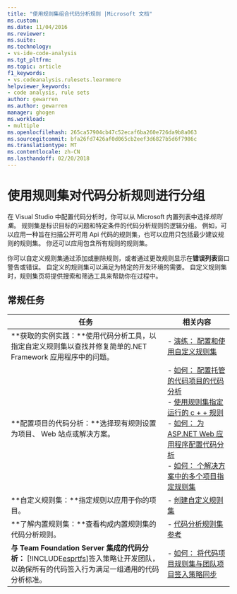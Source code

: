 ```yaml
---
title: "使用规则集组合代码分析规则 |Microsoft 文档"
ms.custom: 
ms.date: 11/04/2016
ms.reviewer: 
ms.suite: 
ms.technology:
- vs-ide-code-analysis
ms.tgt_pltfrm: 
ms.topic: article
f1_keywords:
- vs.codeanalysis.rulesets.learnmore
helpviewer_keywords:
- code analysis, rule sets
author: gewarren
ms.author: gewarren
manager: ghogen
ms.workload:
- multiple
ms.openlocfilehash: 265ca57904cb47c52ecaf6ba260e726da9b8a063
ms.sourcegitcommit: bfa26fd7426af0d065cb2eef3d6827b5d6f7986c
ms.translationtype: MT
ms.contentlocale: zh-CN
ms.lasthandoff: 02/20/2018
---
```

# <a name="using-rule-sets-to-group-code-analysis-rules"></a>使用规则集对代码分析规则进行分组

在 Visual Studio 中配置代码分析时，你可以从 Microsoft 内置列表中选择*规则集*。 规则集是标识目标的问题和特定条件的代码分析规则的逻辑分组。 例如，可以应用一种旨在扫描公开可用 Api 代码的规则集，也可以应用只包括最少建议规则的规则集。 你还可以应用包含所有规则的规则集。

你可以自定义规则集通过添加或删除规则，或者通过更改规则显示在**错误列表**窗口警告或错误。 自定义的规则集可以满足为特定的开发环境的需要。 自定义规则集时，规则集页将提供搜索和筛选工具来帮助你在过程中。

## <a name="common-tasks"></a>常规任务

|任务|相关内容|
|----------|---------------------|
|**获取的实例实践：**使用代码分析工具，以指定自定义规则集以查找并修复简单的.NET Framework 应用程序中的问题。|- [演练： 配置和使用自定义规则集](../code-quality/walkthrough-configuring-and-using-a-custom-rule-set.md)|
|**配置项目的代码分析：**选择现有规则设置为项目、 Web 站点或解决方案。|- [如何： 配置托管的代码项目的代码分析](../code-quality/how-to-configure-code-analysis-for-a-managed-code-project.md)<br />- [使用规则集指定运行的 c + + 规则](../code-quality/using-rule-sets-to-specify-the-cpp-rules-to-run.md)<br />- [如何： 为 ASP.NET Web 应用程序配置代码分析](../code-quality/how-to-configure-code-analysis-for-an-aspnet-web-application.md)<br />- [如何： 个解决方案中的多个项目指定规则集](../code-quality/how-to-specify-managed-code-rule-sets-for-multiple-projects-in-a-solution.md)|
|**自定义规则集：**指定规则以应用于你的项目。|- [创建自定义规则集](../code-quality/creating-custom-code-analysis-rule-sets.md)|
|**了解内置规则集：**查看构成内置规则集的代码分析规则。|- [代码分析规则集参考](../code-quality/code-analysis-rule-set-reference.md)|
|**与 Team Foundation Server 集成的代码分析：** [!INCLUDE[esprtfs](../code-quality/includes/esprtfs_md.md)]签入策略让开发团队，以确保所有的代码签入行为满足一组通用的代码分析标准。|- [如何： 将代码项目规则集与团队项目签入策略同步](../code-quality/how-to-synchronize-code-project-rule-sets-with-team-project-check-in-policy.md)|